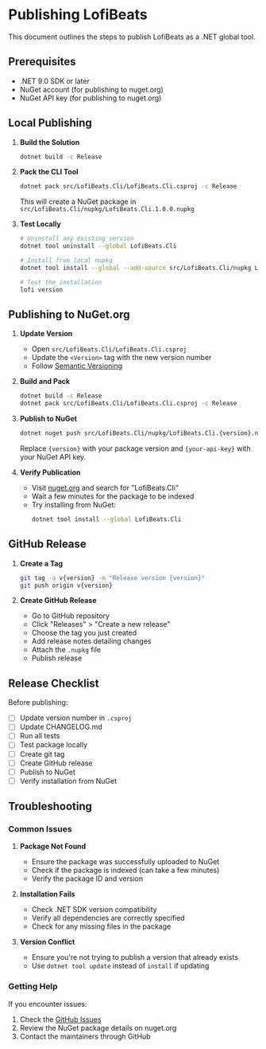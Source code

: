 # Publishing LofiBeats

This document outlines the steps to publish LofiBeats as a .NET global tool.

## Prerequisites

- .NET 9.0 SDK or later
- NuGet account (for publishing to nuget.org)
- NuGet API key (for publishing to nuget.org)

## Local Publishing

1. **Build the Solution**
   ```bash
   dotnet build -c Release
   ```

2. **Pack the CLI Tool**
   ```bash
   dotnet pack src/LofiBeats.Cli/LofiBeats.Cli.csproj -c Release
   ```
   This will create a NuGet package in `src/LofiBeats.Cli/nupkg/LofiBeats.Cli.1.0.0.nupkg`

3. **Test Locally**
   ```bash
   # Uninstall any existing version
   dotnet tool uninstall --global LofiBeats.Cli
   
   # Install from local nupkg
   dotnet tool install --global --add-source src/LofiBeats.Cli/nupkg LofiBeats.Cli
   
   # Test the installation
   lofi version
   ```

## Publishing to NuGet.org

1. **Update Version**
   - Open `src/LofiBeats.Cli/LofiBeats.Cli.csproj`
   - Update the `<Version>` tag with the new version number
   - Follow [Semantic Versioning](https://semver.org/)

2. **Build and Pack**
   ```bash
   dotnet build -c Release
   dotnet pack src/LofiBeats.Cli/LofiBeats.Cli.csproj -c Release
   ```

3. **Publish to NuGet**
   ```bash
   dotnet nuget push src/LofiBeats.Cli/nupkg/LofiBeats.Cli.{version}.nupkg --api-key {your-api-key} --source https://api.nuget.org/v3/index.json
   ```
   Replace `{version}` with your package version and `{your-api-key}` with your NuGet API key.

4. **Verify Publication**
   - Visit [nuget.org](https://www.nuget.org) and search for "LofiBeats.Cli"
   - Wait a few minutes for the package to be indexed
   - Try installing from NuGet:
     ```bash
     dotnet tool install --global LofiBeats.Cli
     ```

## GitHub Release

1. **Create a Tag**
   ```bash
   git tag -a v{version} -m "Release version {version}"
   git push origin v{version}
   ```

2. **Create GitHub Release**
   - Go to GitHub repository
   - Click "Releases" > "Create a new release"
   - Choose the tag you just created
   - Add release notes detailing changes
   - Attach the `.nupkg` file
   - Publish release

## Release Checklist

Before publishing:

- [ ] Update version number in `.csproj`
- [ ] Update CHANGELOG.md
- [ ] Run all tests
- [ ] Test package locally
- [ ] Create git tag
- [ ] Create GitHub release
- [ ] Publish to NuGet
- [ ] Verify installation from NuGet

## Troubleshooting

### Common Issues

1. **Package Not Found**
   - Ensure the package was successfully uploaded to NuGet
   - Check if the package is indexed (can take a few minutes)
   - Verify the package ID and version

2. **Installation Fails**
   - Check .NET SDK version compatibility
   - Verify all dependencies are correctly specified
   - Check for any missing files in the package

3. **Version Conflict**
   - Ensure you're not trying to publish a version that already exists
   - Use `dotnet tool update` instead of `install` if updating

### Getting Help

If you encounter issues:

1. Check the [GitHub Issues](https://github.com/willibrandon/LofiBeats/issues)
2. Review the NuGet package details on nuget.org
3. Contact the maintainers through GitHub 
